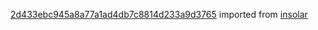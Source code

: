 [2d433ebc945a8a77a1ad4db7c8814d233a9d3765](https://github.com/insolar/insolar/commit/2d433ebc945a8a77a1ad4db7c8814d233a9d3765) imported from [insolar](https://github.com/insolar/insolar)
